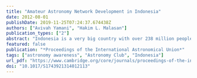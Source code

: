 ```yaml
---
title: "Amateur Astronomy Network Development in Indonesia"
date: 2012-08-01
publishDate: 2019-11-25T07:24:37.674438Z
authors: ["Avivah Yamani", "Hakim L. Malasan"]
publication_types: ["2"]
abstract: "Indonesia is a very big country with over 238 million people. And we only have one higher learning institution on astronomy, so how do we reach and convey astronomical information effectively to the whole country? The answer lies in Astronomy Clubs who play an increasingly important role to communicate and educate the public. As part of South East Asia, Indonesia is actively involved in the region to develop astronomy."
featured: false
publication: "*Proceedings of the International Astronomical Union*"
tags: ["astronomy awareness", "Astronomy Club", "Indonesia"]
url_pdf: "https://www.cambridge.org/core/journals/proceedings-of-the-international-astronomical-union/article/amateur-astronomy-network-development-in-indonesia/6F9DBC587EB58575D8A7C588657B59DC"
doi: "10.1017/S1743921314012113"
---
```


